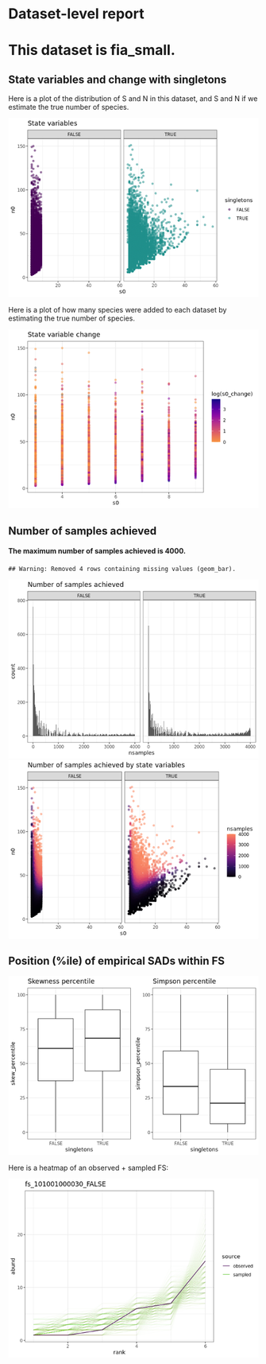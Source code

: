 Dataset-level report
================

This dataset is fia\_small.
===========================

State variables and change with singletons
------------------------------------------

Here is a plot of the distribution of S and N in this dataset, and S and
N if we estimate the true number of species.

![](fia_small_report_files/figure-gfm/statevars-1.png)<!-- -->

Here is a plot of how many species were added to each dataset by
estimating the true number of species.

![](fia_small_report_files/figure-gfm/sv%20change-1.png)<!-- -->

Number of samples achieved
--------------------------

#### The maximum number of samples achieved is 4000.

    ## Warning: Removed 4 rows containing missing values (geom_bar).

![](fia_small_report_files/figure-gfm/plot%20nb%20samples-1.png)<!-- -->![](fia_small_report_files/figure-gfm/plot%20nb%20samples-2.png)<!-- -->

Position (%ile) of empirical SADs within FS
-------------------------------------------

![](fia_small_report_files/figure-gfm/empirical%20positions-1.png)<!-- -->

Here is a heatmap of an observed + sampled FS:

![](fia_small_report_files/figure-gfm/example%20heatmap-1.png)<!-- -->
